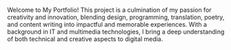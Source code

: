 Welcome to My Portfolio! This project is a culmination of my passion for creativity and innovation, blending design, programming, translation, poetry, and content writing into impactful and memorable experiences. With a background in IT and multimedia technologies, I bring a deep understanding of both technical and creative aspects to digital media.
